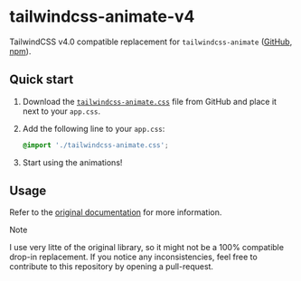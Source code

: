 # tailwindcss-animate-v4

TailwindCSS v4.0 compatible replacement for `tailwindcss-animate` ([GitHub](https://github.com/jamiebuilds/tailwindcss-animate/), [npm](https://www.npmjs.com/package/tailwindcss-animate)).

## Quick start

1. Download the [`tailwindcss-animate.css`](https://raw.githubusercontent.com/Wombosvideo/tailwindcss-animate-v4/refs/heads/main/tailwindcss-animate.css) file from GitHub and place it next to your `app.css`.
2. Add the following line to your `app.css`:

   ```css
   @import './tailwindcss-animate.css';
   ```

3. Start using the animations!

## Usage

Refer to the [original documentation](https://github.com/jamiebuilds/tailwindcss-animate/blob/main/README.md) for more information.

> [!NOTE]
> I use very litte of the original library, so it might not be a 100% compatible drop-in replacement. If you notice any inconsistencies, feel free to contribute to this repository by opening a pull-request.
